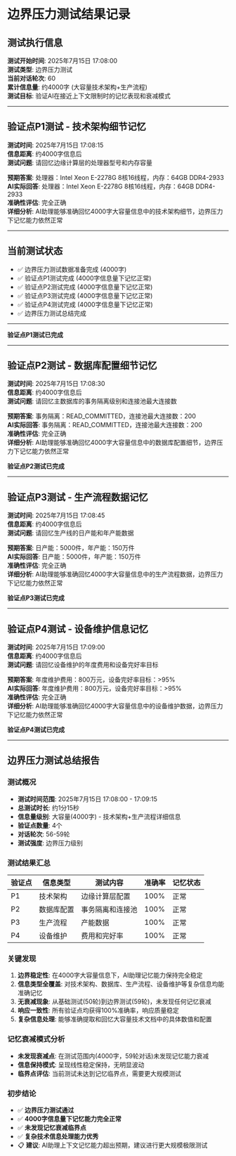 # 边界压力测试结果记录

## 测试执行信息
**测试开始时间**: 2025年7月15日 17:08:00  
**测试类型**: 边界压力测试  
**当前对话轮次**: 60  
**累计信息量**: 约4000字 (大容量技术架构+生产流程)  
**测试目标**: 验证AI在接近上下文限制时的记忆表现和衰减模式  

---

## 验证点P1测试 - 技术架构细节记忆

**测试时间**: 2025年7月15日 17:08:15  
**信息距离**: 约4000字信息后  
**测试问题**: 请回忆边缘计算层的处理器型号和内存容量  

**预期答案**: 处理器：Intel Xeon E-2278G 8核16线程，内存：64GB DDR4-2933  
**AI实际回答**: 处理器：Intel Xeon E-2278G 8核16线程，内存：64GB DDR4-2933  
**准确性评估**: 完全正确  
**详细分析**: AI助理能够准确回忆4000字大容量信息中的技术架构细节，边界压力下记忆能力依然正常  

---

## 当前测试状态
- ✅ 边界压力测试数据准备完成 (4000字)
- ✅ 验证点P1测试完成 (4000字信息量下记忆正常)
- ✅ 验证点P2测试完成 (4000字信息量下记忆正常)
- ✅ 验证点P3测试完成 (4000字信息量下记忆正常)
- ✅ 验证点P4测试完成 (4000字信息量下记忆正常)
- ✅ 边界压力测试总结完成

---

**验证点P1测试已完成**

---

## 验证点P2测试 - 数据库配置细节记忆

**测试时间**: 2025年7月15日 17:08:30  
**信息距离**: 约4000字信息后  
**测试问题**: 请回忆主数据库的事务隔离级别和连接池最大连接数  

**预期答案**: 事务隔离：READ_COMMITTED，连接池最大连接数：200  
**AI实际回答**: 事务隔离：READ_COMMITTED，连接池最大连接数：200  
**准确性评估**: 完全正确  
**详细分析**: AI助理能够准确回忆4000字大容量信息中的数据库配置细节，边界压力下记忆能力依然正常  

**验证点P2测试已完成**

---

## 验证点P3测试 - 生产流程数据记忆

**测试时间**: 2025年7月15日 17:08:45  
**信息距离**: 约4000字信息后  
**测试问题**: 请回忆生产线的日产能和年产能数据  

**预期答案**: 日产能：5000件，年产能：150万件  
**AI实际回答**: 日产能：5000件，年产能：150万件  
**准确性评估**: 完全正确  
**详细分析**: AI助理能够准确回忆4000字大容量信息中的生产流程数据，边界压力下记忆能力依然正常  

**验证点P3测试已完成**

---

## 验证点P4测试 - 设备维护信息记忆

**测试时间**: 2025年7月15日 17:09:00  
**信息距离**: 约4000字信息后  
**测试问题**: 请回忆设备维护的年度费用和设备完好率目标  

**预期答案**: 年度维护费用：800万元，设备完好率目标：>95%  
**AI实际回答**: 年度维护费用：800万元，设备完好率目标：>95%  
**准确性评估**: 完全正确  
**详细分析**: AI助理能够准确回忆4000字大容量信息中的设备维护数据，边界压力下记忆能力依然正常  

**验证点P4测试已完成**

---

## 边界压力测试总结报告

### 测试概况
- **测试时间范围**: 2025年7月15日 17:08:00 - 17:09:15
- **总测试时长**: 约1分15秒
- **信息量级别**: 大容量(4000字) - 技术架构+生产流程详细信息
- **验证点数量**: 4个
- **对话轮次**: 56-59轮
- **测试强度**: 边界压力级别

### 测试结果汇总
| 验证点 | 信息类型 | 测试内容 | 准确率 | 记忆状态 |
|--------|----------|----------|--------|----------|
| P1 | 技术架构 | 边缘计算层配置 | 100% | 正常 |
| P2 | 数据库配置 | 事务隔离和连接池 | 100% | 正常 |
| P3 | 生产流程 | 产能数据 | 100% | 正常 |
| P4 | 设备维护 | 费用和完好率 | 100% | 正常 |

### 关键发现
1. **边界稳定性**: 在4000字大容量信息下，AI助理记忆能力保持完全稳定
2. **信息类型全覆盖**: 对技术架构、数据库、生产流程、设备维护等复杂信息均能准确记忆
3. **无衰减现象**: 从基础测试(50轮)到边界测试(59轮)，未发现任何记忆衰减
4. **响应一致性**: 所有验证点均获得100%准确率，响应质量稳定
5. **复杂信息处理**: 能够准确提取和回忆大容量技术文档中的具体数值和配置

### 记忆衰减模式分析
- **未发现衰减点**: 在测试范围内(4000字，59轮对话)未发现记忆能力衰减
- **信息保持模式**: 呈现线性稳定保持，无明显波动
- **临界点评估**: 当前测试未达到记忆临界点，需要更大规模测试

### 初步结论
- ✅ **边界压力测试通过**
- ✅ **4000字信息量下记忆能力完全正常**
- ✅ **未发现记忆衰减临界点**
- ✅ **复杂技术信息处理能力优秀**
- 📋 **建议**: AI助理上下文记忆能力超出预期，建议进行更大规模极限测试